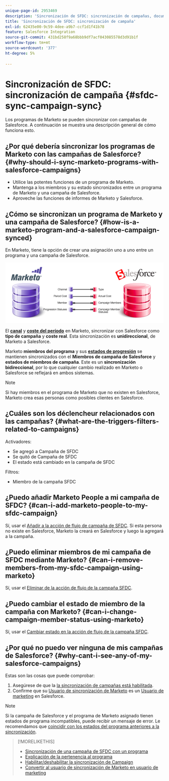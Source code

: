 ```yaml
---
unique-page-id: 2953469
description: 'Sincronización de SFDC: sincronización de campañas, documentos de Marketo, documentación del producto'
title: 'Sincronización de SFDC: sincronización de campaña'
exl-id: 62435e00-9c59-4dee-a9b7-ccf1d1f41b78
feature: Salesforce Integration
source-git-commit: 431bd258f9a68bbb9df7acf043085578d3d91b1f
workflow-type: tm+mt
source-wordcount: '377'
ht-degree: 5%

---
```


# Sincronización de SFDC: sincronización de campaña {#sfdc-sync-campaign-sync}

Los programas de Marketo se pueden sincronizar con campañas de Salesforce. A continuación se muestra una descripción general de cómo funciona esto.

## ¿Por qué debería sincronizar los programas de Marketo con las campañas de Salesforce? {#why-should-i-sync-marketo-programs-with-salesforce-campaigns}

* Utilice las potentes funciones de un programa de Marketo.
* Mantenga a los miembros y su estado sincronizados entre un programa de Marketo y una campaña de Salesforce.
* Aproveche las funciones de informes de Marketo y Salesforce.

## ¿Cómo se sincronizan un programa de Marketo y una campaña de Salesforce? {#how-is-a-marketo-program-and-a-salesforce-campaign-synced}

En Marketo, tiene la opción de crear una asignación uno a uno entre un programa y una campaña de Salesforce.

![](assets/image2015-7-8-9-3a43-3a8.png)

El **[canal](/help/marketo/product-docs/administration/tags/create-a-program-channel.md)** y **[coste del período](/help/marketo/product-docs/core-marketo-concepts/programs/working-with-programs/understanding-period-costs.md)** en Marketo, sincronizar con Salesforce como **tipo de campaña** y **coste real**. Esta sincronización es **unidireccional**, de Marketo a Salesforce.

Marketo **miembros del programa** y sus **[estados de progresión](/help/marketo/product-docs/core-marketo-concepts/programs/creating-programs/understanding-program-membership.md)** se mantienen sincronizados con el **Miembros de campaña de Salesforce** y **estados de miembros de campaña**. Este es un **sincronización bidireccional**, por lo que cualquier cambio realizado en Marketo o Salesforce se reflejará en ambos sistemas.

>[!NOTE]
>
>Si hay miembros en el programa de Marketo que no existen en Salesforce, Marketo crea esas personas como posibles clientes en Salesforce.

## ¿Cuáles son los déclencheur relacionados con las campañas? {#what-are-the-triggers-filters-related-to-campaigns}

Activadores:

* Se agregó a Campaña de SFDC
* Se quitó de Campaña de SFDC
* El estado está cambiado en la campaña de SFDC

Filtros:

* Miembro de la campaña SFDC

## ¿Puedo añadir Marketo People a mi campaña de SFDC? {#can-i-add-marketo-people-to-my-sfdc-campaign}

Sí, usar el [Añadir a la acción de flujo de campaña de SFDC](/help/marketo/product-docs/core-marketo-concepts/smart-campaigns/salesforce-flow-actions/add-to-sfdc-campaign.md). Si esta persona no existe en Salesforce, Marketo la creará en Salesforce y luego la agregará a la campaña.

## ¿Puedo eliminar miembros de mi campaña de SFDC mediante Marketo? {#can-i-remove-members-from-my-sfdc-campaign-using-marketo}

Sí, usar el [Eliminar de la acción de flujo de la campaña SFDC](/help/marketo/product-docs/core-marketo-concepts/smart-campaigns/salesforce-flow-actions/remove-from-sfdc-campaign.md).

## ¿Puedo cambiar el estado de miembro de la campaña con Marketo? {#can-i-change-campaign-member-status-using-marketo}

Sí, usar el [Cambiar estado en la acción de flujo de la campaña SFDC](/help/marketo/product-docs/core-marketo-concepts/smart-campaigns/salesforce-flow-actions/change-status-in-sfdc-campaign.md).

## ¿Por qué no puedo ver ninguna de mis campañas de Salesforce? {#why-cant-i-see-any-of-my-salesforce-campaigns}

Estas son las cosas que puede comprobar:

1. Asegúrese de que la [la sincronización de campañas está habilitada](/help/marketo/product-docs/crm-sync/salesforce-sync/setup/optional-steps/enable-disable-campaign-sync.md).
1. Confirme que su [Usuario de sincronización de Marketo](/help/marketo/product-docs/crm-sync/salesforce-sync/setup/enterprise-unlimited-edition/step-2-of-3-create-a-salesforce-user-for-marketo-enterprise-unlimited.md) es un [Usuario de marketing](/help/marketo/product-docs/crm-sync/salesforce-sync/setup/optional-steps/enable-disable-campaign-sync/make-marketo-sync-user-a-marketing-user.md) en Salesforce.

>[!NOTE]
>
>Si la campaña de Salesforce y el programa de Marketo asignado tienen estados de programa incompatibles, puede recibir un mensaje de error. Le recomendamos que [coincidir con los estados del programa anteriores a la sincronización](/help/marketo/product-docs/crm-sync/salesforce-sync/sfdc-sync-details/how-to-match-program-statuses-and-salesforce-campaign-statuses-prior-to-sync.md).

>[!MORELIKETHIS]
>
>* [Sincronización de una campaña de SFDC con un programa](/help/marketo/product-docs/core-marketo-concepts/programs/working-with-programs/sync-an-sfdc-campaign-with-a-program.md)
>* [Explicación de la pertenencia al programa](/help/marketo/product-docs/core-marketo-concepts/programs/creating-programs/understanding-program-membership.md)
>* [Habilitar/deshabilitar la sincronización de Campaign](/help/marketo/product-docs/crm-sync/salesforce-sync/setup/optional-steps/enable-disable-campaign-sync.md)
>* [Convertir al usuario de sincronización de Marketo en usuario de marketing](/help/marketo/product-docs/crm-sync/salesforce-sync/setup/optional-steps/enable-disable-campaign-sync/make-marketo-sync-user-a-marketing-user.md)
